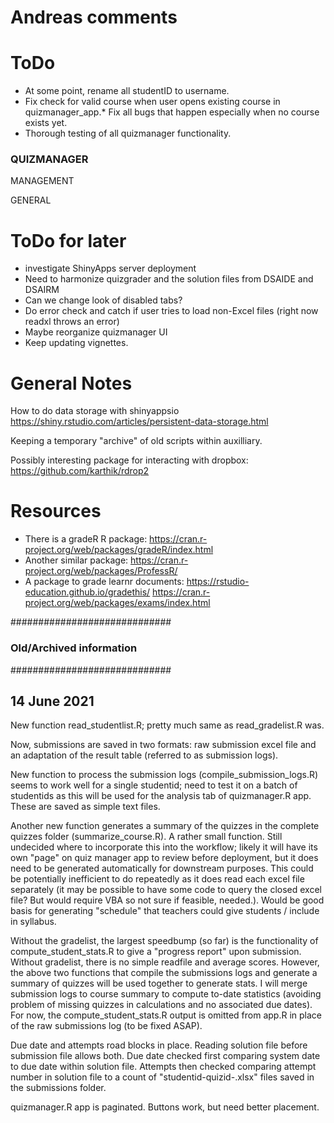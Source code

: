 # Andreas comments


# ToDo 

* At some point, rename all studentID to username.
* Fix check for valid course when user opens existing course in quizmanager_app.* Fix all bugs that happen especially when no course exists yet.
* Thorough testing of all quizmanager functionality.




### QUIZMANAGER


MANAGEMENT


GENERAL


# ToDo for later

* investigate ShinyApps server deployment
* Need to harmonize quizgrader and the solution files from DSAIDE and DSAIRM
* Can we change look of disabled tabs?
* Do error check and catch if user tries to load non-Excel files (right now readxl throws an error)
* Maybe reorganize quizmanager UI
* Keep updating vignettes.


# General Notes

How to do data storage with shinyappsio
https://shiny.rstudio.com/articles/persistent-data-storage.html

Keeping a temporary "archive" of old scripts within auxilliary.

Possibly interesting package for interacting with dropbox:
https://github.com/karthik/rdrop2


# Resources

* There is a gradeR R package: https://cran.r-project.org/web/packages/gradeR/index.html
* Another similar package: https://cran.r-project.org/web/packages/ProfessR/
* A package to grade learnr documents: https://rstudio-education.github.io/gradethis/
https://cran.r-project.org/web/packages/exams/index.html




#############################
### Old/Archived information
#############################

## 14 June 2021

New function read_studentlist.R; pretty much same as read_gradelist.R was.

Now, submissions are saved in two formats: raw submission excel file and an adaptation of the result table (referred to as submission logs). 

New function to process the submission logs (compile_submission_logs.R) seems to work well for a single studentid; need to test it on a batch of studentids as this will be used for the analysis tab of quizmanager.R app. These are saved as simple text files. 

Another new function generates a summary of the quizzes in the complete quizzes folder (summarize_course.R). A rather small function. Still undecided where to incorporate this into the workflow; likely it will have its own "page" on quiz manager app to review before deployment, but it does need to be generated automatically for downstream purposes. This could be potentially inefficient to do repeatedly as it does read each excel file separately (it may be possible to have some code to query the closed excel file? But would require VBA so not sure if feasible, needed.). Would be good basis for generating "schedule" that teachers could give students / include in syllabus.

Without the gradelist, the largest speedbump (so far) is the functionality of compute_student_stats.R to give a "progress report" upon submission. Without gradelist, there is no simple readfile and average scores. However, the above two functions that compile the submissions logs and generate a summary of quizzes will be used together to generate stats. I will merge submission logs to course summary to compute to-date statistics (avoiding problem of missing quizzes in calculations and no associated due dates). For now, the compute_student_stats.R output is omitted from app.R in place of the raw submissions log (to be fixed ASAP).

Due date and attempts road blocks in place. Reading solution file before submission file allows both. Due date checked first comparing system date to due date within solution file. Attempts then checked comparing attempt number in solution file to a count of "studentid-quizid-.xlsx" files saved in the submissions folder.

quizmanager.R app is paginated. Buttons work, but need better placement.


